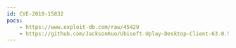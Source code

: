 ```yaml
---
id: CVE-2018-15832
pocs: 
    - https://www.exploit-db.com/raw/45429
    - https://github.com/JacksonKuo/Ubisoft-Uplay-Desktop-Client-63.0.5699.0
---
```

